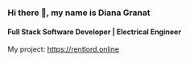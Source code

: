 ### Hi there 👋, my name is Diana Granat
#### Full Stack Software Developer | Electrical Engineer

My project: https://rentlord.online
